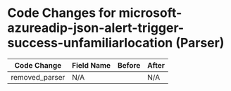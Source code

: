 # Code Changes for microsoft-azureadip-json-alert-trigger-success-unfamiliarlocation (Parser)

| Code Change | Field Name | Before | After |
|-------------|------------|--------|-------|
| removed_parser | N/A |  | N/A |